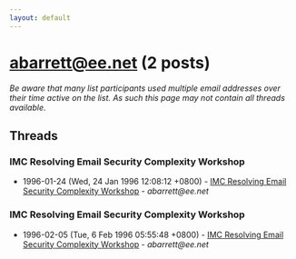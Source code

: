 ```yaml
---
layout: default
---
```


# abarrett@ee.net (2 posts)

_Be aware that many list participants used multiple email addresses over their time active on the list. As such this page may not contain all threads available._

## Threads

### IMC Resolving Email Security Complexity Workshop
+ 1996-01-24 (Wed, 24 Jan 1996 12:08:12 +0800) - [IMC Resolving Email Security Complexity Workshop](/archive/1996/01/319408204ffd14a222b7b43413f6c5832490add8b6b8ad6273a96e7ceb9c638f) - _abarrett@ee.net_

### IMC Resolving Email Security Complexity Workshop
+ 1996-02-05 (Tue, 6 Feb 1996 05:55:48 +0800) - [IMC Resolving Email Security Complexity Workshop](/archive/1996/02/7eb464109a5f075f5334bb19819965ba400da174630d2b4da46393048a43e7bf) - _abarrett@ee.net_

